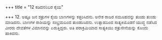 +++
title = "12 ಕಡಿದನನಿಬರ ಕೈಯ"

+++
12. ಅಷ್ಟೂ ಜನ ಶತ್ರುಗಳ ಕೈಯ ಬಾಣಗಳನ್ನು ಕತ್ತರಿಸಿದನು. ಅನೇಕ ರಾಜರ ಸಮೂಹವನ್ನು ತುಂಡು ತುಂಡು ಮಾಡಿದನು. ಬಾಣಗಳ ರಾಶಿಯನ್ನು ಸಂಭ್ರಮದಿಂದ ತುಂಡರಿಸಿದನು. ಉತ್ಸಾಹದಿಂದ ಸಾತ್ಯಕಿಯೊಡನೆ ಯುದ್ಧ ನಡೆಸಿದ ವೀರರು ದೇವತೆಗಳ ವಿಮಾನವನ್ನು ಏರುತ್ತಿದ್ದರು. ಅತಿ ಪರಾಕ್ರಮಿಯಾದ ಸಾತ್ಯಕಿಯು ಶತ್ರುಸೇನೆಯನ್ನು ಕೊಂದು ಹಾಕಿದನು.